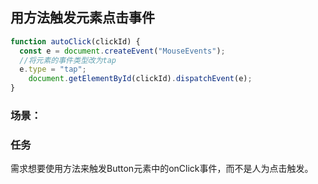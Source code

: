 ## 用方法触发元素点击事件

````javascript
function autoClick(clickId) {
  const e = document.createEvent("MouseEvents");
  //将元素的事件类型改为tap
  e.type = "tap";
	document.getElementById(clickId).dispatchEvent(e);
}
````

### 场景：



### 任务
需求想要使用方法来触发Button元素中的onClick事件，而不是人为点击触发。
